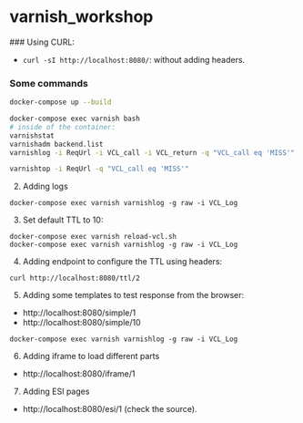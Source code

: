 # varnish_workshop

### Using CURL:
- `curl -sI http://localhost:8080/`: without adding headers.

### Some commands
```bash
docker-compose up --build

docker-compose exec varnish bash
# inside of the container:
varnishstat
varnishadm backend.list
varnishlog -i ReqUrl -i VCL_call -i VCL_return -q "VCL_call eq 'MISS'"

varnishtop -i ReqUrl -q "VCL_call eq 'MISS'"
```


2. Adding logs
```
docker-compose exec varnish varnishlog -g raw -i VCL_Log
```

3. Set default TTL to 10:
```
docker-compose exec varnish reload-vcl.sh
docker-compose exec varnish varnishlog -g raw -i VCL_Log
```

4. Adding endpoint to configure the TTL using headers:
```
curl http://localhost:8080/ttl/2
```

5. Adding some templates to test response from the browser:
- http://localhost:8080/simple/1
- http://localhost:8080/simple/10

```
docker-compose exec varnish varnishlog -g raw -i VCL_Log
```

6. Adding iframe to load different parts
- http://localhost:8080/iframe/1

7. Adding ESI pages
- http://localhost:8080/esi/1 (check the source).
